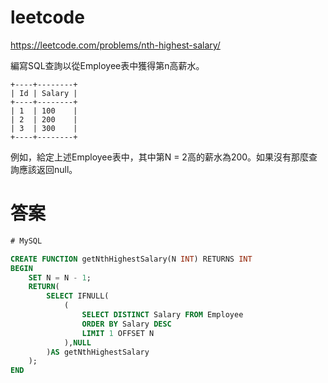 
# leetcode

https://leetcode.com/problems/nth-highest-salary/

編寫SQL查詢以從Employee表中獲得第n高薪水。

    +----+--------+
    | Id | Salary |
    +----+--------+
    | 1  | 100    |
    | 2  | 200    |
    | 3  | 300    |
    +----+--------+

例如，給定上述Employee表中，其中第N = 2高的薪水為200。如果沒有那麼查詢應該返回null。

# 答案


```sql
# MySQL

CREATE FUNCTION getNthHighestSalary(N INT) RETURNS INT
BEGIN
    SET N = N - 1;
    RETURN(
        SELECT IFNULL(
            (
                SELECT DISTINCT Salary FROM Employee
                ORDER BY Salary DESC
                LIMIT 1 OFFSET N
            ),NULL 
        )AS getNthHighestSalary
    );
END
```







